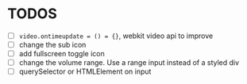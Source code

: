 # TODOS

- [ ] `video.ontimeupdate = () = {}`, webkit video api to improve
- [ ] change the sub icon
- [ ] add fullscreen toggle icon
- [ ] change the volume range. Use a range input instead of a styled div
- [ ] querySelector or HTMLElement on input
